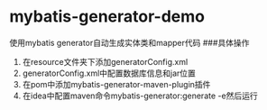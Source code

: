 # mybatis-generator-demo
使用mybatis generator自动生成实体类和mapper代码
###具体操作


1. 在resource文件夹下添加generatorConfig.xml
2. generatorConfig.xml中配置数据库信息和jar位置
3. 在pom中添加mybatis-generator-maven-plugin插件
4. 在idea中配置maven命令mybatis-generator:generate -e然后运行

